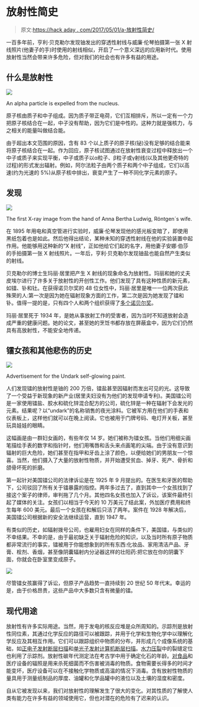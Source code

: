 # 放射性简史

> 原文:[https://hack aday . com/2017/05/01/a-放射性简史/](https://hackaday.com/2017/05/01/a-brief-history-of-radioactivity/)

一百多年前，亨利·贝克勒尔发现铀发出的穿透性射线与威廉·伦琴拍摄第一张 X 射线照片(他妻子的手)时使用的射线相似，开启了一个意义深远的应用新时代。使用放射性当然会带来许多危险，但对我们的社会也有许多有益的用途。

## 什么是放射性

![](../Images/d14b2cf4dad287f327474bde226eddb7.png)

An alpha particle is expelled from the nucleus.

原子核由质子和中子组成。因为质子带正电荷，它们互相排斥，所以一定有一个力把原子核结合在一起，中子没有帮助，因为它们是中性的。这种力就是强核力，与之相关的能量叫做结合能。

由于超出本文范围的原因，含有 83 个以上质子的原子核(铋)没有足够的结合能来将原子核结合在一起。作为回应，原子核试图通过在放射性衰变过程中释放出一个中子或质子来实现平衡，中子或质子以α粒子、β粒子或γ射线(以及其他更奇特的过程)的形式发出辐射。例如，阿尔法粒子由两个质子和两个中子组成，它们以高速(约为光速的 5%)从原子核中排出，衰变产生了一种不同化学元素的原子。

## 发现

![](../Images/e50809d61506e35f39814d2709b947ac.png)

The first X-ray image from the hand of Anna Bertha Ludwig, Röntgen´s wife.

在 1895 年用电和真空管进行实验时，威廉·伦琴发现他的感光板变暗了，即使用黑纸包着也是如此。然后他得出结论，某种未知的穿透性射线在他的实验装置中起作用。他能够用这种新的“X 射线”，正如他给它们起的名字，用他妻子安娜·伯莎的手拍摄第一张 X 射线照片。一年后，亨利·贝克勒尔发现铀盐也能自然产生类似的射线。

贝克勒尔的博士生玛丽·居里把产生 X 射线的现象命名为放射性。玛丽和她的丈夫皮埃尔进行了许多关于放射性的开创性工作。他们发现了具有这种性质的新元素，如镭、钋和钍。在获得诺贝尔奖的 48 位女性中，玛丽·居里是唯一一位两次获此殊荣的人:第一次是因为她在辐射现象方面的工作，第二次是因为她发现了镭和钋。值得一提的是，只有四个人和两个组织获得了[多个诺贝尔奖](https://en.wikipedia.org/wiki/Category:Nobel_laureates_with_multiple_Nobel_awards)。

玛丽·居里死于 1934 年，是她从事放射工作的受害者，因为当时不知道放射会造成严重的健康问题。她的论文，甚至她的烹饪书都存放在屏蔽盒中，因为它们仍然具有高放射性，不能安全地传递。

## 镭女孩和其他悲伤的历史

![](../Images/d1546e0858bdf27648f1d67541b77dfb.png)

Advertisement for the Undark self-glowing paint.

人们发现镭的放射性是铀的 200 万倍，镭盐甚至因辐射而发出可见的光。这导致了一个受益于新现象的新产业(居里夫妇没有为他们的发现申请专利)。美国镭公司是一家使用镭盐、胶水和硫化锌混合配方的公司，硫化锌是一种在辐射下会发光的元素。结果呢？以“undark”的名称销售的夜光涂料。它被军方用在他们的手表和仪表板上，这样他们就可以在晚上阅读。它也被用于门牌号码、电灯开关板，甚至玩具娃娃的眼睛。

这幅画是由一群妇女画的，有些年仅 14 岁。她们被称为镭女孩。当他们用细尖画笔描绘手表的数字和指针时，他们用嘴唇和舌头来点画笔的尖端。由于没有意识到辐射的巨大危险，她们甚至在指甲和牙齿上涂了颜色，以便给她们的男朋友一个惊喜。当然，他们摄入了大量的放射性物质，并开始遭受贫血、掉牙、死产、骨折和颌骨坏死的折磨。

第一起针对美国镭公司的法律诉讼是在 1925 年 9 月提出的。在医生和牙医的帮助下，公司驳回了所有关于镭暴露的指控。两年多过去了，直到其中一个女孩找到了接这个案子的律师，审判拖了几个月。其他四名女孩也加入了诉讼，该案件最终引起了媒体的关注。女孩们以相当于今天的 10 万美元了结此案，外加医疗费用和终生每年 600 美元。最后一个女孩在和解后只活了两年。案件在 1928 年解决后，美国镭公司根据新的安全法继续运营，直到 1947 年。

有类似的历史，如辐射拨号公司，也雇用妇女在同样的条件下，美国镭，与类似的不幸结果。不幸的是，由于最初缺乏关于辐射危险的知识，以及当时所有原子物质都非常流行的事实，镭被用于你能想象到的所有东西:化妆品、家用清洁产品、牙膏、栓剂、香烟，甚至像阴囊辐射内分泌器这样的壮阳药:把它放在你的阴囊下面，你就会在卧室里变成原子。

![](../Images/553f1a52a241b2b67b42456e524c8b74.png)

尽管镭女孩赢得了诉讼，但原子产品趋势一直持续到 20 世纪 50 年代末。幸运的是，由于价格昂贵，这些产品中大多数只含有微量的镭。

## 现代用途

放射性有许多实际用途。当然，用于发电的核反应堆是众所周知的。示踪剂是放射性同位素，其通过化学反应的路径可以被跟踪，并用于化学和生物化学中以理解化学反应及其相互作用。它们可以跟踪组织中物质的分布，并形成几个成像系统的基础，如[正电子发射断层扫描](https://en.wikipedia.org/wiki/Positron_emission_tomography)和[单光子发射计算机断层扫描](https://en.wikipedia.org/wiki/Single-photon_emission_computed_tomography)。[水力压裂](https://en.wikipedia.org/wiki/Hydraulic_fracturing)中的裂缝定位也利用了示踪剂。放射性碳年代测定法在考古学中用于确定化石的年龄。[对食品](https://en.wikipedia.org/wiki/Food_irradiation)和医疗设备的辐照是用来杀死细菌而不伤害被消毒的物质。食物需要长得多的时间才能变坏，医疗设备可以在不接触化学物质或高温的情况下消毒。含有放射性物质的量具用于测量纸制品的厚度、油罐和化学品罐中的液位以及土壤的湿度和密度。

自从它被发现以来，我们对放射性的理解发生了很大的变化。对其性质的了解使人类有能力在许多有益的领域使用它，但也对潜在的危险有了迟来的认识。